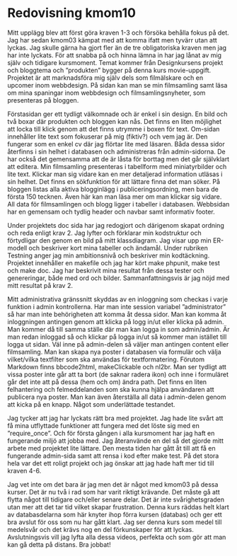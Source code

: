 ---
---
Redovisning kmom10
=========================

Mitt upplägg blev att först göra kraven 1-3 och försöka behålla fokus på det.
Jag har sedan kmom03 kämpat med att komma ifatt men tyvärr utan att lyckas. Jag
skulle gärna ha gjort fler än de tre obligatoriska kraven men jag har inte
lyckats. För att snabba på och hinna lämna in har jag lånat av mig själv och
tidigare kursmoment. Temat kommer från Designkursens projekt och bloggtema och
”produkten” bygger på denna kurs movie-uppgift. Projektet är att marknadsföra
mig själv dels som filmälskare och en upcomer inom webbdesign. På sidan kan man
se min filmsamling samt läsa om mina spaningar inom webbdesign och
filmsamlingsnyheter, som presenteras på bloggen.

Förstasidan ger ett tydligt välkomnade och är enkel i sin design. En bild och
två boxar där produkten och bloggen kan nås. Det finns en liten möjlighet att
locka till klick genom att det finns utrymme i boxen för text. Om-sidan
innehåller lite text som fokuserar på mig (fiktiv?) och vem jag är. Den fungerar
som en enkel cv där jag flörtar lite med läsaren. Båda dessa sidor återfinns i
sin helhet i databasen och administreras från admin-sidorna. De har också det
gemensamma att de är låsta för borttag men det går självklart att editera. Min
filmsamling presenteras i tabellform med miniatyrbilder och lite text. Klickar
man sig vidare kan en mer detaljerad information utläsas i sin helhet. Det finns
en sökfunktion för att lättare finna det man söker. På bloggen listas alla
aktiva blogginlägg i publiceringsordning, men bara de första 150 tecknen. Även
här kan man läsa mer om man klickar sig vidare. All data för filmsamlingen och
blogg ligger i tabeller i databasen. Webbsidan har en gemensam och tydlig header
och navbar samt informativ footer.

Under projektets doc sida har jag redogjort och därigenom skapat ordning och
reda enligt krav 2. Jag lyfter och förklarar min kodstruktur och förtydligar den
genom en bild på mitt klassdiagram. Jag visar upp min ER-modell och beskriver
kort mina tabeller och ändamål. Under rubriken Testning anger jag min
ambitionsnivå och beskriver min kodtäckning. Projektet innehåller en makefile
och jag har kört make phpunit, make test och make doc. Jag har beskrivit mina
resultat från dessa tester och genereringar, både med ord och bilder.
Sammanfattningsvis är jag nöjd med mitt resultat på krav 2.

Mitt administrativa gränssnitt skyddas av en inloggning som checkas i varje
funktion i admin kontrollerna. Har man inte session variabel ”administrator” så
har man inte behörigheten att komma åt dessa sidor. Man kan komma åt
inloggningen antingen genom att klicka på logg in/ut eller klicka på admin. Man
kommer då till samma ställe där man kan logga in som admin/admin. Är man redan
inloggad så och klickar på logga in/ut så kommer man istället till logga ut
sidan. Väl inne på admin-delen så väljer man antingen content eller filmsamling.
Man kan skapa nya poster i databasen via formulär och välja vilket/vilka
textfilter som ska användas för textformatering. Förutom Markdown finns
bbcode2html, makeClickable och nl2br. Man ser tydligt att vissa poster inte går
att ta bort (de saknar radera ikon) och inne i formuläret går det inte att på
dessa (hem och om) ändra path. Det finns en liten felhantering och
felmeddelanden som ska kunna hjälpa användaren att publicera nya poster. Man kan
även återställa all data i admin-delen genom att kicka på en knapp. Något som
underlättade testandet.

Jag tycker att jag har lyckats rätt bra med projektet. Jag hade lite svårt att
få mina utflyttade funktioner att fungera med det löste sig med en
”require_once”. Och för första gången i alla kursmoment har jag haft en
fungerande miljö att jobba med. Jag återanvände en del så det gjorde mitt arbete
med projektet lite lättare. Den mesta tiden har gått åt till att få en
fungerande admin-sida samt att rensa i kod efter make test. På det stora hela
var det ett roligt projekt och jag önskar att jag hade haft mer tid till kraven
4-6.

Jag vet inte om det bara är jag men det är något med kmom03 på dessa kurser. Det
är nu två i rad som har varit riktigt krävande. Det måste gå att flytta något
till tidigare och/eller senare delar. Det är inte svårighetsgraden utan mer att
det tar tid vilket skapar frustration. Denna kurs räddas helt klart av
databasdelarna som här knyter ihop förra kursen (databas) och ger ett bra avslut
för oss som nu har gått klart. Jag ser denna kurs som medel till medelsvår och
det krävs nog en del förkunskaper för att lyckas. Avslutningsvis vill jag lyfta
alla dessa videos, perfekta och som gör att man kan gå detta på distans. Bra
jobbat!
